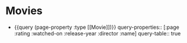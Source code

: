 # Movies
- {{query (page-property :type [[Movie]])}}
  query-properties:: [:page :rating :watched-on :release-year :director :name]
  query-table:: true
